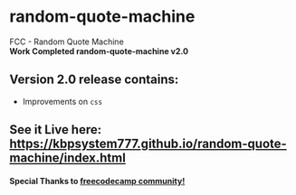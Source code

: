 # random-quote-machine
FCC - Random Quote Machine <br>
<b>Work Completed random-quote-machine v2.0</b>


## Version 2.0 release contains:

* Improvements on `css`


## See it Live here: https://kbpsystem777.github.io/random-quote-machine/index.html


#### Special Thanks to <a href="https://forum.freecodecamp.org/">freecodecamp community!</a>

